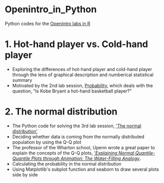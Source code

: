 # Openintro_in_Python
Python codes for the <a href="https://www.openintro.org/stat/labs.php?stat_lab_software=R">Openintro labs in R</a> 

# 1. Hot-hand player vs. Cold-hand player 
* Exploring the differences of hot-hand player and cold-hand player through the lens of graphical description and numberical statistical summary
* Motivated by the 2nd lab session, <a href="https://www.openintro.org/download.php?file=os2_lab_02A">Probability</a>, which deals with the question, "Is Kobe Bryant a hot-hand basketball player?"

# 2. The normal distribution
* The Python code for solving the 3rd lab session, <a href="http://htmlpreview.github.io/?https://github.com/andrewpbray/oiLabs-base-R/blob/master/normal_distribution/normal_distribution.html"> 'The normal distribution' </a>
* Deciding whether data is coming from the normally distributed population by using the Q-Q plot
* The professor of the Wharton school, Upenn wrote a great paper to explain the concepts of the Q-Q plots, <a href="http://www-stat.wharton.upenn.edu/~stine/shiny/quantile_plot.pdf">'*Explaining Normal Quantile-Quantile Plots through Animation: The Water-Filling Analogy*</a>.
* Calculating the probability in the normal distribution
* Using Matplotlib's subplot function and seaborn to draw several plots side by side
